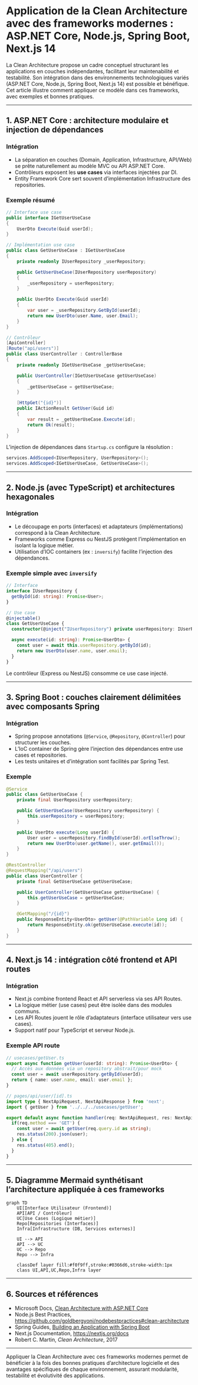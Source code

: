 # Application de la Clean Architecture avec des frameworks modernes : ASP.NET Core, Node.js, Spring Boot, Next.js 14

La Clean Architecture propose un cadre conceptuel structurant les applications en couches indépendantes, facilitant leur maintenabilité et testabilité. Son intégration dans des environnements technologiques variés (ASP.NET Core, Node.js, Spring Boot, Next.js 14) est possible et bénéfique. Cet article illustre comment appliquer ce modèle dans ces frameworks, avec exemples et bonnes pratiques.

---

## 1. ASP.NET Core : architecture modulaire et injection de dépendances

### Intégration

- La séparation en couches (Domain, Application, Infrastructure, API/Web) se prête naturellement au modèle MVC ou API ASP.NET Core.  
- Contrôleurs exposent les **use cases** via interfaces injectées par DI.  
- Entity Framework Core sert souvent d’implémentation Infrastructure des repositories.

### Exemple résumé

```csharp
// Interface use case
public interface IGetUserUseCase
{
    UserDto Execute(Guid userId);
}

// Implémentation use case
public class GetUserUseCase : IGetUserUseCase
{
    private readonly IUserRepository _userRepository;

    public GetUserUseCase(IUserRepository userRepository)
    {
        _userRepository = userRepository;
    }

    public UserDto Execute(Guid userId)
    {
        var user = _userRepository.GetById(userId);
        return new UserDto(user.Name, user.Email);
    }
}

// Contrôleur
[ApiController]
[Route("api/users")]
public class UserController : ControllerBase
{
    private readonly IGetUserUseCase _getUserUseCase;

    public UserController(IGetUserUseCase getUserUseCase)
    {
        _getUserUseCase = getUserUseCase;
    }

    [HttpGet("{id}")]
    public IActionResult GetUser(Guid id)
    {
        var result = _getUserUseCase.Execute(id);
        return Ok(result);
    }
}
```

L’injection de dépendances dans `Startup.cs` configure la résolution :

```csharp
services.AddScoped<IUserRepository, UserRepository>();
services.AddScoped<IGetUserUseCase, GetUserUseCase>();
```

---

## 2. Node.js (avec TypeScript) et architectures hexagonales

### Intégration

- Le découpage en ports (interfaces) et adaptateurs (implémentations) correspond à la Clean Architecture.  
- Frameworks comme Express ou NestJS protègent l’implémentation en isolant la logique métier.  
- Utilisation d’IOC containers (ex : `inversify`) facilite l’injection des dépendances.

### Exemple simple avec `inversify`

```typescript
// Interface
interface IUserRepository {
  getById(id: string): Promise<User>;
}

// Use case
@injectable()
class GetUserUseCase {
  constructor(@inject("IUserRepository") private userRepository: IUserRepository) {}

  async execute(id: string): Promise<UserDto> {
    const user = await this.userRepository.getById(id);
    return new UserDto(user.name, user.email);
  }
}
```

Le contrôleur (Express ou NestJS) consomme ce use case injecté.

---

## 3. Spring Boot : couches clairement délimitées avec composants Spring

### Intégration

- Spring propose annotations (`@Service`, `@Repository`, `@Controller`) pour structurer les couches.  
- L’IoC container de Spring gère l’injection des dépendances entre use cases et repositories.  
- Les tests unitaires et d’intégration sont facilités par Spring Test.

### Exemple

```java
@Service
public class GetUserUseCase {
    private final UserRepository userRepository;

    public GetUserUseCase(UserRepository userRepository) {
        this.userRepository = userRepository;
    }

    public UserDto execute(Long userId) {
        User user = userRepository.findById(userId).orElseThrow();
        return new UserDto(user.getName(), user.getEmail());
    }
}

@RestController
@RequestMapping("/api/users")
public class UserController {
    private final GetUserUseCase getUserUseCase;

    public UserController(GetUserUseCase getUserUseCase) {
        this.getUserUseCase = getUserUseCase;
    }

    @GetMapping("/{id}")
    public ResponseEntity<UserDto> getUser(@PathVariable Long id) {
        return ResponseEntity.ok(getUserUseCase.execute(id));
    }
}
```

---

## 4. Next.js 14 : intégration côté frontend et API routes

### Intégration

- Next.js combine frontend React et API serverless via ses API Routes.  
- La logique métier (use cases) peut être isolée dans des modules communs.  
- Les API Routes jouent le rôle d’adaptateurs (interface utilisateur vers use cases).  
- Support natif pour TypeScript et serveur Node.js.

### Exemple API route

```typescript
// usecases/getUser.ts
export async function getUser(userId: string): Promise<UserDto> {
  // Accès aux données via un repository abstrait/pour mock
  const user = await userRepository.getById(userId);
  return { name: user.name, email: user.email };
}

// pages/api/user/[id].ts
import type { NextApiRequest, NextApiResponse } from 'next';
import { getUser } from '../../../usecases/getUser';

export default async function handler(req: NextApiRequest, res: NextApiResponse) {
  if(req.method === 'GET') {
    const user = await getUser(req.query.id as string);
    res.status(200).json(user);
  } else {
    res.status(405).end();
  }
}
```

---

## 5. Diagramme Mermaid synthétisant l’architecture appliquée à ces frameworks

```mermaid
graph TD
    UI[Interface Utilisateur (Frontend)]
    API[API / Contrôleur]
    UC[Use Cases (Logique métier)]
    Repo[Repositories (Interfaces)]
    Infra[Infrastructure (DB, Services externes)]

    UI --> API
    API --> UC
    UC --> Repo
    Repo --> Infra

    classDef layer fill:#f0f9ff,stroke:#0366d6,stroke-width:1px
    class UI,API,UC,Repo,Infra layer
```

---

## 6. Sources et références

- Microsoft Docs, [Clean Architecture with ASP.NET Core](https://docs.microsoft.com/en-us/dotnet/architecture/modern-web-apps-azure/common-web-application-architectures#clean-architecture)  
- Node.js Best Practices, https://github.com/goldbergyoni/nodebestpractices#clean-architecture  
- Spring Guides, [Building an Application with Spring Boot](https://spring.io/guides/gs/spring-boot/)  
- Next.js Documentation, https://nextjs.org/docs  
- Robert C. Martin, *Clean Architecture*, 2017  

---

Appliquer la Clean Architecture avec ces frameworks modernes permet de bénéficier à la fois des bonnes pratiques d’architecture logicielle et des avantages spécifiques de chaque environnement, assurant modularité, testabilité et évolutivité des applications.